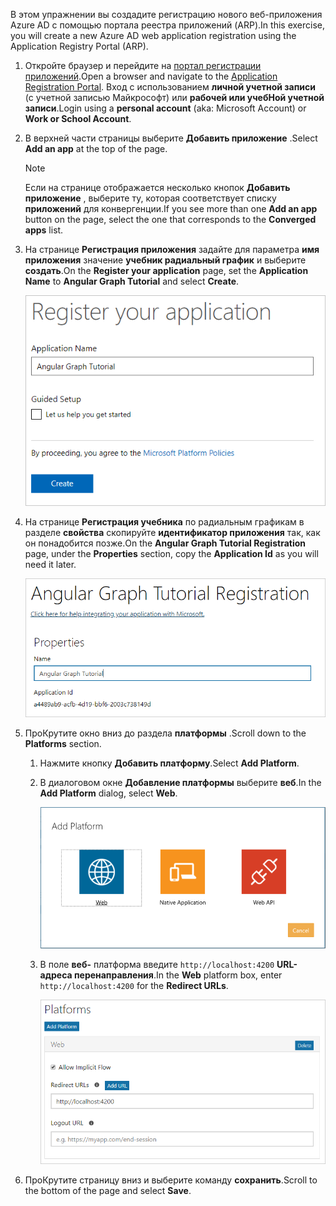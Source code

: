 <!-- markdownlint-disable MD002 MD041 -->

<span data-ttu-id="6ac90-101">В этом упражнении вы создадите регистрацию нового веб-приложения Azure AD с помощью портала реестра приложений (ARP).</span><span class="sxs-lookup"><span data-stu-id="6ac90-101">In this exercise, you will create a new Azure AD web application registration using the Application Registry Portal (ARP).</span></span>

1. <span data-ttu-id="6ac90-102">Откройте браузер и перейдите на [портал регистрации приложений](https://apps.dev.microsoft.com).</span><span class="sxs-lookup"><span data-stu-id="6ac90-102">Open a browser and navigate to the [Application Registration Portal](https://apps.dev.microsoft.com).</span></span> <span data-ttu-id="6ac90-103">Вход с использованием **личной учетной записи** (с учетной записью Майкрософт) или **рабочей или учебНой учетной записи**.</span><span class="sxs-lookup"><span data-stu-id="6ac90-103">Login using a **personal account** (aka: Microsoft Account) or **Work or School Account**.</span></span>

1. <span data-ttu-id="6ac90-104">В верхней части страницы выберите **Добавить приложение** .</span><span class="sxs-lookup"><span data-stu-id="6ac90-104">Select **Add an app** at the top of the page.</span></span>

    > [!NOTE]
    > <span data-ttu-id="6ac90-105">Если на странице отображается несколько кнопок **Добавить приложение** , выберите ту, которая соответствует списку **приложений** для конвергенции.</span><span class="sxs-lookup"><span data-stu-id="6ac90-105">If you see more than one **Add an app** button on the page, select the one that corresponds to the **Converged apps** list.</span></span>

1. <span data-ttu-id="6ac90-106">На странице **Регистрация приложения** задайте для параметра **имя приложения** значение **учебник радиальный график** и выберите **создать**.</span><span class="sxs-lookup"><span data-stu-id="6ac90-106">On the **Register your application** page, set the **Application Name** to **Angular Graph Tutorial** and select **Create**.</span></span>

    ![Снимок экрана: создание нового приложения на веб-сайте портала регистрации приложений](./images/arp-create-app-01.png)

1. <span data-ttu-id="6ac90-108">На странице **Регистрация учебника** по радиальным графикам в разделе **свойства** скопируйте **идентификатор приложения** так, как он понадобится позже.</span><span class="sxs-lookup"><span data-stu-id="6ac90-108">On the **Angular Graph Tutorial Registration** page, under the **Properties** section, copy the **Application Id** as you will need it later.</span></span>

    ![Снимок экрана с ИДЕНТИФИКАТОРом только что созданного приложения](./images/arp-create-app-02.png)

1. <span data-ttu-id="6ac90-110">ПроКрутите окно вниз до раздела **платформы** .</span><span class="sxs-lookup"><span data-stu-id="6ac90-110">Scroll down to the **Platforms** section.</span></span>

    1. <span data-ttu-id="6ac90-111">Нажмите кнопку **Добавить платформу**.</span><span class="sxs-lookup"><span data-stu-id="6ac90-111">Select **Add Platform**.</span></span>
    1. <span data-ttu-id="6ac90-112">В диалоговом окне **Добавление платформы** выберите **веб**.</span><span class="sxs-lookup"><span data-stu-id="6ac90-112">In the **Add Platform** dialog, select **Web**.</span></span>

        ![Снимок экрана: создание платформы для приложения](./images/arp-create-app-03.png)

    1. <span data-ttu-id="6ac90-114">В поле **веб-** платформа введите `http://localhost:4200` **URL-адреса перенаправления**.</span><span class="sxs-lookup"><span data-stu-id="6ac90-114">In the **Web** platform box, enter `http://localhost:4200` for the **Redirect URLs**.</span></span>

        ![Снимок экрана: недавно добавленная веб-платформа для приложения](./images/arp-create-app-04.png)

1. <span data-ttu-id="6ac90-116">ПроКрутите страницу вниз и выберите команду **сохранить**.</span><span class="sxs-lookup"><span data-stu-id="6ac90-116">Scroll to the bottom of the page and select **Save**.</span></span>